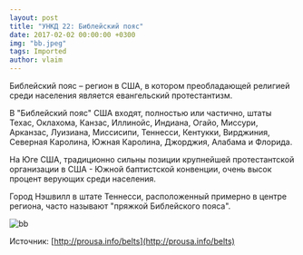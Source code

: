 ```yaml
---
layout: post
title: "УНКД 22: Библейский пояс"
date: 2017-02-02 00:00:00 +0300
img: "bb.jpeg"
tags: Imported
author: vlaim
---
```


Библейский пояс – регион в США, в котором преобладающей религией среди населения является евангельский протестантизм.

В "Библейский пояс" США входят, полностью или частично, штаты Техас, Оклахома, Канзас, Иллинойс, Индиана, Огайо, Миссури, Арканзас, Луизиана, Миссисипи, Теннесси, Кентукки, Вирджиния, Северная Каролина, Южная Каролина, Джорджия, Алабама и Флорида.

На Юге США, традиционно сильны позиции крупнейшей протестантской организации в США - Южной баптистской конвенции, очень высок процент верующих среди населения.

Город Нэшвилл в штате Теннесси, расположенный примерно в центре региона, часто называют "пряжкой Библейского пояса".

![bb](/blog/assets/img/bb.jpeg)

Источник: [http://prousa.info/belts](http://prousa.info/belts)